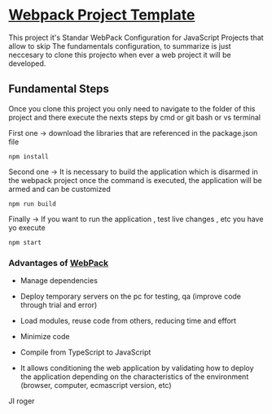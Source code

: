 # [Webpack Project Template](https://rogeralbp.github.io/webpack-starter/)

This project it's Standar WebPack Configuration for JavaScript Projects that allow to skip The fundamentals configuration, to summarize is just neccesary to clone this projecto when ever a web project it will be developed.

## Fundamental Steps
Once you clone this project you only need to navigate to the folder of this project and there execute the nexts steps by cmd or git bash or vs terminal

First one -> download the libraries that are referenced in the package.json file

```
npm install
```

Second one -> It is necessary to build the application which is disarmed in the webpack project once the command is executed, the application will be armed and can be customized
```
npm run build
```

Finally -> If you want to run the application , test live changes , etc you have yo execute
```
npm start
```

### Advantages of [WebPack](https://webpack.js.org/guides/getting-started/)

- Manage dependencies

- Deploy temporary servers on the pc for testing, qa (improve code through trial and error)

- Load modules, reuse code from others, reducing time and effort

- Minimize code

- Compile from TypeScript to JavaScript

- It allows conditioning the web application by validating how to deploy the application depending on the characteristics of the environment (browser, computer, ecmascript version, etc)

JI roger